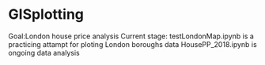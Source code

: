 # GISplotting

Goal:London house price analysis
Current stage: testLondonMap.ipynb is a practicing attampt for ploting London boroughs data
               HousePP_2018.ipynb is ongoing data analysis
